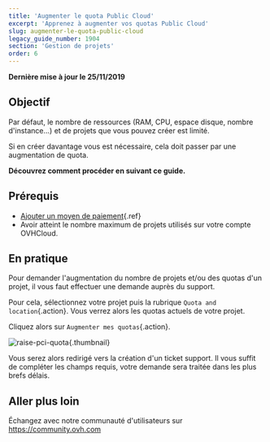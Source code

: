 ```yaml
---
title: 'Augmenter le quota Public Cloud'
excerpt: 'Apprenez à augmenter vos quotas Public Cloud'
slug: augmenter-le-quota-public-cloud
legacy_guide_number: 1904
section: 'Gestion de projets'
order: 6
---
```


**Dernière mise à jour le 25/11/2019**

## Objectif

Par défaut, le nombre de ressources (RAM, CPU, espace disque, nombre d'instance...) et de projets que vous pouvez créer est limité.

Si en créer davantage vous est nécessaire, cela doit passer par une augmentation de quota. 

**Découvrez comment procéder en suivant ce guide.**


## Prérequis

- [Ajouter un moyen de paiement]({legacy}1984){.ref}
- Avoir atteint le nombre maximum de projets utilisés sur votre compte OVHCloud.

## En pratique

Pour demander l'augmentation du nombre de projets et/ou des quotas d'un projet, il vous faut effectuer une demande auprès du support.

Pour cela, sélectionnez votre projet puis la rubrique `Quota and location`{.action}. Vous verrez alors les quotas actuels de votre projet.

Cliquez alors sur `Augmenter mes quotas`{.action}.

![raise-pci-quota](images/raisepciquota1.png){.thumbnail}

Vous serez alors redirigé vers la création d'un ticket support. Il vous suffit de compléter les champs requis, votre demande sera traitée dans les plus brefs délais.

## Aller plus loin

Échangez avec notre communauté d'utilisateurs sur <https://community.ovh.com>
